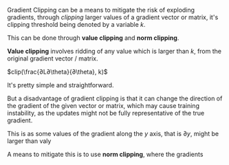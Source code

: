 Gradient Clipping can be a means to mitigate the risk of exploding gradients, through *clipping* larger values of a gradient vector or matrix, it's clipping threshold being denoted by a variable $k$.

This can be done through **value clipping** and **norm clipping**.

**Value clipping** involves ridding of any value which is larger than $k$, from the original gradient vector / matrix.

$clip(\frac{∂L∂\theta}{∂\theta}, k)$

It's pretty simple and straightforward.

But a disadvantage of gradient clipping is that it can change the direction of the gradient of the given vector or matrix, which may cause training instability, as the updates might not be fully representative of the true gradient.

This is as some values of the gradient along the $y$ axis, that is $∂y$, might be larger than valy

A means to mitigate this is to use **norm clipping**, where the gradients  